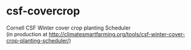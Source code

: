 # csf-covercrop
Cornell CSF Winter cover crop planting Scheduler\
(in production at http://climatesmartfarming.org/tools/csf-winter-cover-crop-planting-scheduler/)
